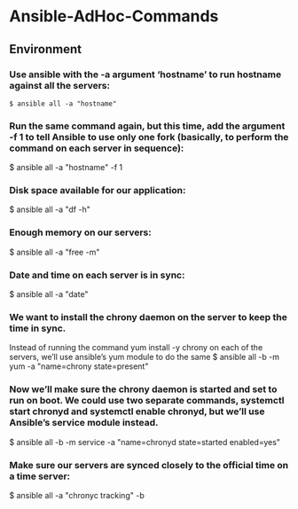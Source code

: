 # Ansible-AdHoc-Commands

## Environment
### Use ansible with the -a argument ‘hostname’ to run hostname against all the servers: 
```
$ ansible all -a "hostname"
```

### Run the same command again, but this time, add the argument -f 1 to tell Ansible to use only one fork (basically, to perform the command on each server in sequence):
$ ansible all -a "hostname" -f 1

### Disk space available for our application:
$ ansible all -a "df -h"

### Enough memory on our servers: 
$ ansible all -a "free -m"

### Date and time on each server is in sync: 
$ ansible all -a "date"

### We want to install the chrony daemon on the server to keep the time in sync. 
Instead of running the command yum install -y chrony on each of the servers, we’ll use ansible’s yum module to do the same
$ ansible all -b -m yum -a "name=chrony state=present"

### Now we’ll make sure the chrony daemon is started and set to run on boot. We could use two separate commands, systemctl start chronyd and systemctl enable chronyd, but we’ll use Ansible’s service module instead. 
$ ansible all -b -m service -a "name=chronyd state=started enabled=yes"

### Make sure our servers are synced closely to the official time on a time server:
$ ansible all -a "chronyc tracking" -b